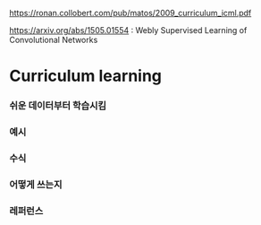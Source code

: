 https://ronan.collobert.com/pub/matos/2009_curriculum_icml.pdf

https://arxiv.org/abs/1505.01554 : Webly Supervised Learning of Convolutional Networks

# Curriculum learning

### 쉬운 데이터부터 학습시킴

### 예시

### 수식

### 어떻게 쓰는지

### 레퍼런스